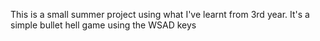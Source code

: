 This is a small summer project using what I've learnt from 3rd year.
It's a simple bullet hell game using the WSAD keys
